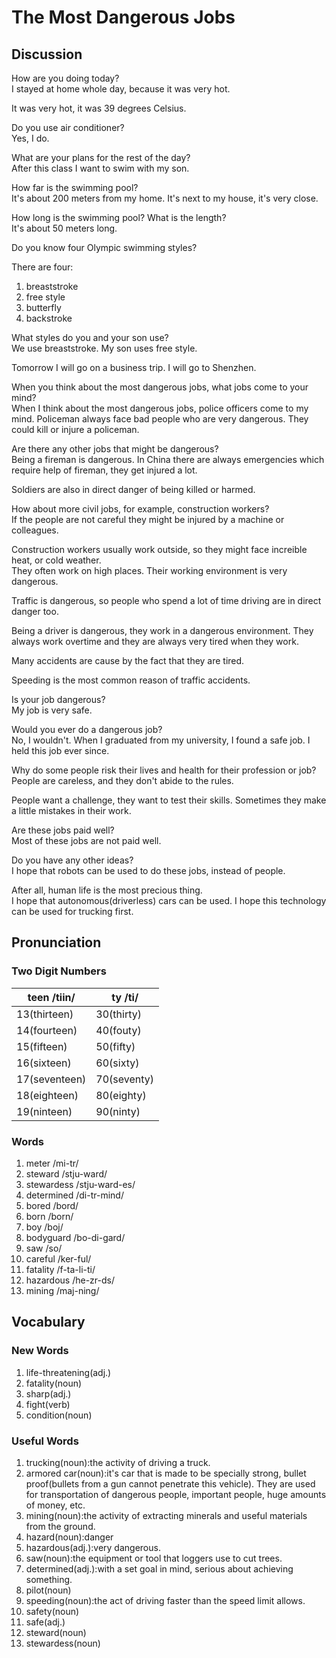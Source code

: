 # The Most Dangerous Jobs
## Discussion
How are you doing today?  
I stayed at home whole day, because it was very hot.  

It was very hot, it was 39 degrees Celsius.  

Do you use air conditioner?  
Yes, I do.  

What are your plans for the rest of the day?  
After this class I want to swim with my son.  

How far is the swimming pool?  
It's about 200 meters from my home. It's next to my house, it's very close.

How long is the swimming pool? What is the length?   
It's about 50 meters long.  

Do you know four Olympic swimming styles?  

There are four:
1. breaststroke
1. free style
1. butterfly
1. backstroke

What styles do you and your son use?  
We use breaststroke. My son uses free style.   

Tomorrow I will go on a business trip. I will go to Shenzhen.   

When you think about the most dangerous jobs, what jobs come to your mind?  
When I think about the most dangerous jobs, police officers come to my mind. Policeman always face bad people who are very dangerous. They could kill or injure a policeman.    

Are there any other jobs that might be dangerous?  
Being a fireman is dangerous. In China there are always emergencies which require help of fireman, they get injured a lot.   

Soldiers are also in direct danger of being killed or harmed.  

How about more civil jobs, for example, construction workers?  
If the people are not careful they might be injured by a machine or colleagues.  

Construction workers usually work outside, so they might face increible heat, or cold weather.  
They often work on high places. Their working environment is very dangerous.  

Traffic is dangerous, so people who spend a lot of time driving are in direct danger too.  

Being a driver is dangerous, they work in a dangerous environment. They always work overtime and they are always very tired when they work.  

Many accidents are cause by the fact that they are tired.  

Speeding is the most common reason of traffic accidents.  

Is your job dangerous?  
My job is very safe.  

Would you ever do a dangerous job?   
No, I wouldn't. When I graduated from my university, I found a safe job. I held this job ever since.   

Why do some people risk their lives and health for their profession or job?  
People are careless, and they don't abide to the rules.  

People want a challenge, they want to test their skills. Sometimes they make a little mistakes in their work.   

Are these jobs paid well?  
Most of these jobs are not paid well.  

Do you have any other ideas?  
I hope that robots can be used to do these jobs, instead of people. 

After all, human life is the most precious thing.  
I hope that autonomous(driverless) cars can be used. I hope this technology can be used for trucking first.  

## Pronunciation
### Two Digit Numbers
| teen /tiin/ | ty /ti/
| --- | ---
| 13(thirteen) | 30(thirty)
| 14(fourteen) | 40(fouty)
| 15(fifteen) | 50(fifty)
| 16(sixteen) | 60(sixty)
| 17(seventeen) | 70(seventy)
| 18(eighteen) | 80(eighty)
| 19(ninteen) | 90(ninty)

### Words
1. meter /mi-tr/
1. steward /stju-ward/
1. stewardess /stju-ward-es/
1. determined /di-tr-mind/
1. bored /bord/
1. born /born/
1. boy /boj/
1. bodyguard /bo-di-gard/
1. saw /so/
1. careful /ker-ful/
1. fatality /f-ta-li-ti/
1. hazardous /he-zr-ds/
1. mining /maj-ning/

## Vocabulary
### New Words
1. life-threatening(adj.)
1. fatality(noun)
1. sharp(adj.)
1. fight(verb)
1. condition(noun)

### Useful Words
1. trucking(noun):the activity of driving a truck.
1. armored car(noun):it's car that is made to be specially strong, bullet proof(bullets from a gun cannot penetrate this vehicle). They are used for transportation of dangerous people, important people, huge amounts of money, etc.
1. mining(noun):the activity of extracting minerals and useful materials from the ground.
1. hazard(noun):danger
1. hazardous(adj.):very dangerous.
1. saw(noun):the equipment or tool that loggers use to cut trees.
1. determined(adj.):with a set goal in mind, serious about achieving something.
1. pilot(noun)
1. speeding(noun):the act of driving faster than the speed limit allows.
1. safety(noun)
1. safe(adj.)
1. steward(noun)
1. stewardess(noun)

